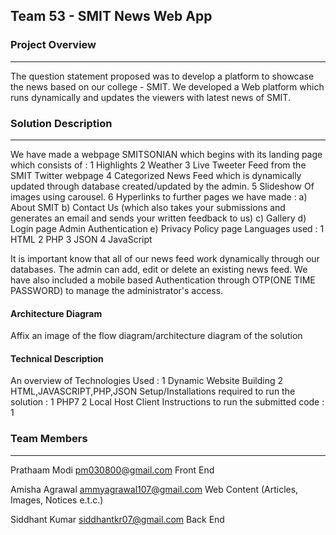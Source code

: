 ## Team 53 - SMIT News Web App

### Project Overview
----------------------------------

The question statement proposed was to develop a platform to showcase the news based on our college - SMIT.
We developed a Web platform which runs dynamically and updates the viewers with latest news of SMIT.

### Solution Description
----------------------------------
We have made a webpage SMITSONIAN which begins with its landing page which consists of :
1 Highlights
2 Weather
3 Live Tweeter Feed from the SMIT Twitter webpage
4 Categorized News Feed which is dynamically updated through database created/updated by the admin.
5 Slideshow Of images using carousel.
6 Hyperlinks to further pages we have made :
  a) About SMIT
  b) Contact Us (which also takes your submissions and generates an email and sends your written feedback to us)
  c) Gallery
  d) Login page Admin Authentication
  e) Privacy Policy page
Languages used :
1 HTML
2 PHP
3 JSON
4 JavaScript

It is important know that all of our news feed work dynamically through our databases. The admin can add, edit or delete an existing news feed.
We have also included a mobile based Authentication through OTP(ONE TIME PASSWORD) to manage the administrator's access.

#### Architecture Diagram

Affix an image of the flow diagram/architecture diagram of the solution

#### Technical Description

An overview of
Technologies Used :
1 Dynamic Website Building
2 HTML,JAVASCRIPT,PHP,JSON
Setup/Installations required to run the solution :
1 PHP7
2 Local Host Client
Instructions to run the submitted code :
1
### Team Members
----------------------------------

Prathaam Modi
pm030800@gmail.com
Front End

Amisha Agrawal
ammyagrawal107@gmail.com
Web Content (Articles, Images, Notices e.t.c.)

Siddhant Kumar
siddhantkr07@gmail.com
Back End
